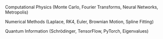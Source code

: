 Computational Physics (Monte Carlo, Fourier Transforms, Neural Networks, Metropolis)

Numerical Methods (Laplace, RK4, Euler, Brownian Motion, Spline Fitting)

Quantum Information (Schrödinger, TensorFlow, PyTorch, Eigenvalues)
